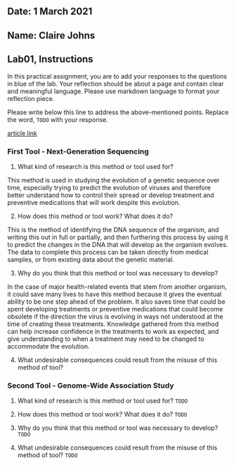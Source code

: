 ## Date: 1 March 2021

## Name: Claire Johns

## Lab01, Instructions

In this practical assignment, you are to add your responses to the questions in blue of the lab. Your reflection should be about a page and contain clear and meaningful language. Please use markdown language to format your reflection piece.

Please write below this line to address the above-mentioned points. Replace the word, `TODO` with your response.

[article link](https://www.ncbi.nlm.nih.gov/pmc/articles/PMC7744275/pdf/main.pdf)

### First Tool - Next-Generation Sequencing

 1. What kind of research is this method or tool used for?

This method is used in studying the evolution of a genetic sequence
over time, especially trying to predict the evolution of viruses and
therefore better understand how to control their spread or develop
treatment and preventive medications that will work despite this
evolution.

 2. How does this method or tool work? What does it do?

This is the method of identifying the DNA sequence of the organism,
and writing this out in full or partially, and then furthering
this process by using it to predict the changes in the DNA that
will develop as the organism evolves. The data to complete this
process can be taken directly from medical samples, or from
existing data about the genetic material.

 3. Why do you think that this method or tool was necessary to develop?

In the case of major health-related events that stem from another
organism, it could save many lives to have this method because it
gives the eventual ability to be one step ahead of the problem.
It also saves time that could be spent developing treatments or
preventive medications that could become obsolete if the direction
the virus is evolving in ways not understood at the time of creating
these treatments. Knowledge gathered from this method can help
increase confidence in the treatments to work as expected, and
give understanding to when a treatment may need to be changed to
accommodate the evolution.

 4. What undesirable consequences could result from the misuse of this method of tool?


### Second Tool - Genome-Wide Association Study

 1. What kind of research is this method or tool used for?
 `TODO`

 2. How does this method or tool work? What does it do?
 `TODO`

 3. Why do you think that this method or tool was necessary to develop?
 `TODO`

 4. What undesirable consequences could result from the misuse of this method of tool? `TODO`
